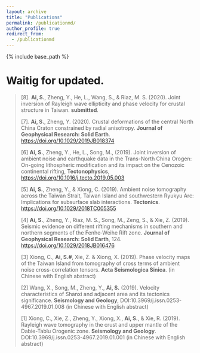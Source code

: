 ```yaml
---
layout: archive
title: "Publications"
permalink: /publicationmd/
author_profile: true
redirect_from:
  - /publicationmd
---
```


{% include base_path %}

# Waitig for updated.


>[8]. **Ai, S.**, Zheng, Y., He, L., Wang, S., & Riaz, M. S. (2020). Joint inversion of Rayleigh wave ellipticity and phase velocity for crustal structure in Taiwan. **submitted**.
>
>[7]. **Ai, S.**, Zheng, Y. (2020). Crustal deformations of the central North China Craton constrained by radial anisotropy. **Journal of Geophysical Research: Solid Earth**. https://doi.org/10.1029/2019JB018374
>
>[6]	**Ai, S.**, Zheng, Y., He, L., Song, M., (2019). Joint inversion of ambient noise and earthquake data in the Trans-North China Orogen: On-going lithospheric modification and its impact on the Cenozoic continental rifting, **Tectonophysics**, https://doi.org/10.1016/j.tecto.2019.05.003
>
>[5]	**Ai, S.**, Zheng, Y., & Xiong, C. (2019). Ambient noise tomography across the Taiwan Strait, Taiwan Island and southwestern Ryukyu Arc: Implications for subsurface slab interactions. **Tectonics**. https://doi.org/10.1029/2018TC005355
>
>[4]	**Ai, S.**, Zheng, Y., Riaz, M. S., Song, M., Zeng, S., & Xie, Z. (2019). Seismic evidence on different rifting mechanisms in southern and northern segments of the Fenhe‐Weihe Rift zone. **Journal of Geophysical Research: Solid Earth**, 124. https://doi.org/10.1029/2018JB016476
>
>[3]	Xiong, C., **Ai, S.#**, Xie, Z. & Xiong, X. (2019). Phase velocity maps of the Taiwan Island from tomography of cross terms of ambient noise cross-correlation tensors. **Acta Seismologica Sinica**. (in Chinese with English abstract)
>
>[2]	Wang, X., Song, M., Zheng, Y., **Ai, S.** (2019). Velocity characteristics of Shanxi and adjacent area and its tectonics significance. **Seismology and Geology**, DOI:10.3969/j.issn.0253-4967.2019.01.008 (in Chinese with English abstract)
>
>[1]	Xiong, C., Xie, Z., Zheng, Y., Xiong, X., **Ai, S.**, & Xie, R. (2019). Rayleigh wave tomography in the crust and upper mantle of the Dabie-Tablu Orogenic zone. **Seismology and Geology**. DOI:10.3969/j.issn.0253-4967.2019.01.001 (in Chinese with English abstract)



